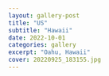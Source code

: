 ```yaml
---
layout: gallery-post
title: "US"
subtitle: "Hawaii"
date: 2022-10-01
categories: gallery
excerpt: "Oahu, Hawaii"
cover: 20220925_183155.jpg
---
```

